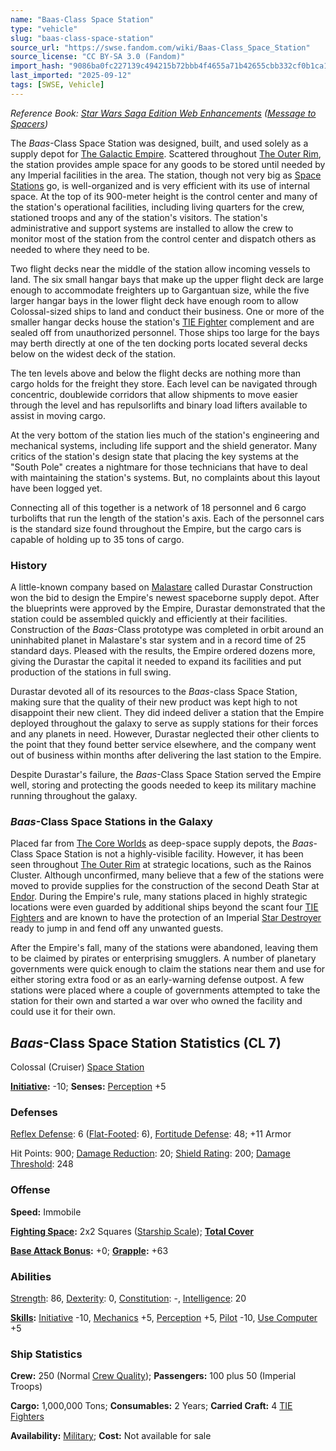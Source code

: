 ```yaml
---
name: "Baas-Class Space Station"
type: "vehicle"
slug: "baas-class-space-station"
source_url: "https://swse.fandom.com/wiki/Baas-Class_Space_Station"
source_license: "CC BY-SA 3.0 (Fandom)"
import_hash: "9086ba0fc227139c494215b72bbb4f4655a71b42655cbb332cf0b1ca17f231fb"
last_imported: "2025-09-12"
tags: [SWSE, Vehicle]
---
```

*Reference Book: [Star Wars Saga Edition Web Enhancements](https://swse.fandom.com/wiki/Star_Wars_Saga_Edition_Web_Enhancements) ([Message to Spacers](https://swse.fandom.com/wiki/Message_to_Spacers))*

The *Baas*-Class Space Station was designed, built, and used solely as a supply depot for [The Galactic Empire](https://swse.fandom.com/wiki/The_Galactic_Empire). Scattered throughout [The Outer Rim](https://swse.fandom.com/wiki/The_Outer_Rim), the station provides ample space for any goods to be stored until needed by any Imperial facilities in the area. The station, though not very big as [Space Stations](https://swse.fandom.com/wiki/Space_Stations) go, is well-organized and is very efficient with its use of internal space. At the top of its 900-meter height is the control center and many of the station's operational facilities, including living quarters for the crew, stationed troops and any of the station's visitors. The station's administrative and support systems are installed to allow the crew to monitor most of the station from the control center and dispatch others as needed to where they need to be.

Two flight decks near the middle of the station allow incoming vessels to land. The six small hangar bays that make up the upper flight deck are large enough to accommodate freighters up to Gargantuan size, while the five larger hangar bays in the lower flight deck have enough room to allow Colossal-sized ships to land and conduct their business. One or more of the smaller hangar decks house the station's [TIE Fighter](https://swse.fandom.com/wiki/TIE_Fighter) complement and are sealed off from unauthorized personnel. Those ships too large for the bays may berth directly at one of the ten docking ports located several decks below on the widest deck of the station.

The ten levels above and below the flight decks are nothing more than cargo holds for the freight they store. Each level can be navigated through concentric, doublewide corridors that allow shipments to move easier through the level and has repulsorlifts and binary load lifters available to assist in moving cargo.

At the very bottom of the station lies much of the station's engineering and mechanical systems, including life support and the shield generator. Many critics of the station's design state that placing the key systems at the "South Pole" creates a nightmare for those technicians that have to deal with maintaining the station's systems. But, no complaints about this layout have been logged yet.

Connecting all of this together is a network of 18 personnel and 6 cargo turbolifts that run the length of the station's axis. Each of the personnel cars is the standard size found throughout the Empire, but the cargo cars is capable of holding up to 35 tons of cargo.

### History
A little-known company based on [Malastare](https://swse.fandom.com/wiki/Malastare) called Durastar Construction won the bid to design the Empire's newest spaceborne supply depot. After the blueprints were approved by the Empire, Durastar demonstrated that the station could be assembled quickly and efficiently at their facilities. Construction of the *Baas*-Class prototype was completed in orbit around an uninhabited planet in Malastare's star system and in a record time of 25 standard days. Pleased with the results, the Empire ordered dozens more, giving the Durastar the capital it needed to expand its facilities and put production of the stations in full swing.

Durastar devoted all of its resources to the *Baas*-class Space Station, making sure that the quality of their new product was kept high to not disappoint their new client. They did indeed deliver a station that the Empire deployed throughout the galaxy to serve as supply stations for their forces and any planets in need. However, Durastar neglected their other clients to the point that they found better service elsewhere, and the company went out of business within months after delivering the last station to the Empire.

Despite Durastar's failure, the *Baas*-Class Space Station served the Empire well, storing and protecting the goods needed to keep its military machine running throughout the galaxy.

### *Baas*-Class Space Stations in the Galaxy
Placed far from [The Core Worlds](https://swse.fandom.com/wiki/The_Core_Worlds) as deep-space supply depots, the *Baas*-Class Space Station is not a highly-visible facility. However, it has been seen throughout [The Outer Rim](https://swse.fandom.com/wiki/The_Outer_Rim) at strategic locations, such as the Rainos Cluster. Although unconfirmed, many believe that a few of the stations were moved to provide supplies for the construction of the second Death Star at [Endor](https://swse.fandom.com/wiki/Endor). During the Empire's rule, many stations placed in highly strategic locations were even guarded by additional ships beyond the scant four [TIE Fighters](https://swse.fandom.com/wiki/TIE_Fighters) and are known to have the protection of an Imperial [Star Destroyer](https://swse.fandom.com/wiki/Star_Destroyer) ready to jump in and fend off any unwanted guests.

After the Empire's fall, many of the stations were abandoned, leaving them to be claimed by pirates or enterprising smugglers. A number of planetary governments were quick enough to claim the stations near them and use for either storing extra food or as an early-warning defense outpost. A few stations were placed where a couple of governments attempted to take the station for their own and started a war over who owned the facility and could use it for their own.
## *Baas*-Class Space Station Statistics (CL 7)
Colossal (Cruiser) [Space Station](https://swse.fandom.com/wiki/Space_Station)

**[Initiative](https://swse.fandom.com/wiki/Initiative):** -10; **Senses:** [Perception](https://swse.fandom.com/wiki/Perception) +5
### Defenses
[Reflex Defense](https://swse.fandom.com/wiki/Reflex_Defense_(Vehicles)): 6 ([Flat-Footed](https://swse.fandom.com/wiki/Flat-Footed): 6), [Fortitude Defense](https://swse.fandom.com/wiki/Fortitude_Defense_(Vehicles)): 48; +11 Armor

Hit Points: 900; [Damage Reduction](https://swse.fandom.com/wiki/Damage_Reduction): 20; [Shield Rating](https://swse.fandom.com/wiki/Shield_Rating): 200; [Damage Threshold](https://swse.fandom.com/wiki/Damage_Threshold_(Vehicles)): 248
### Offense
**Speed:** Immobile

**[Fighting Space](https://swse.fandom.com/wiki/Fighting_Space):** 2x2 Squares ([Starship Scale](https://swse.fandom.com/wiki/Starship_Scale)); **[Total Cover](https://swse.fandom.com/wiki/Total_Cover)**

**[Base Attack Bonus](https://swse.fandom.com/wiki/Base_Attack_Bonus):** +0; **[Grapple](https://swse.fandom.com/wiki/Grapple):** +63
### Abilities
[Strength](https://swse.fandom.com/wiki/Strength): 86, [Dexterity](https://swse.fandom.com/wiki/Dexterity): 0, [Constitution](https://swse.fandom.com/wiki/Constitution): -, [Intelligence](https://swse.fandom.com/wiki/Intelligence): 20

**[Skills](https://swse.fandom.com/wiki/Skills):** [Initiative](https://swse.fandom.com/wiki/Initiative) -10, [Mechanics](https://swse.fandom.com/wiki/Mechanics) +5, [Perception](https://swse.fandom.com/wiki/Perception) +5, [Pilot](https://swse.fandom.com/wiki/Pilot) -10, [Use Computer](https://swse.fandom.com/wiki/Use_Computer) +5
### Ship Statistics
**Crew:** 250 (Normal [Crew Quality](https://swse.fandom.com/wiki/Crew_Quality)); **Passengers:** 100 plus 50 (Imperial Troops)

**Cargo:** 1,000,000 Tons; **Consumables:** 2 Years; **Carried Craft:** 4 [TIE Fighters](https://swse.fandom.com/wiki/TIE_Fighters)

**Availability:** [Military](https://swse.fandom.com/wiki/Military); **Cost:** Not available for sale